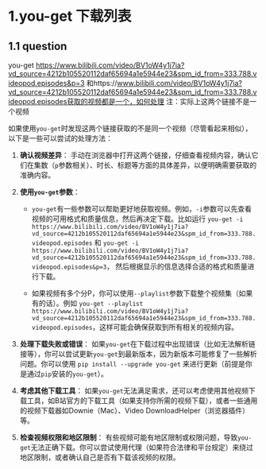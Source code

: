 # 1.you-get 下载列表

## 1.1 question
you-get https://www.bilibili.com/video/BV1oW4y1j7ia?vd_source=4212b105520112daf65694a1e5944e23&spm_id_from=333.788.videopod.episodes&p=3
和https://www.bilibili.com/video/BV1oW4y1j7ia?vd_source=4212b105520112daf65694a1e5944e23&spm_id_from=333.788.videopod.episodes获取的视频都是一个，如何处理
注：实际上这两个链接不是一个视频

如果使用`you-get`时发现这两个链接获取的不是同一个视频（尽管看起来相似），以下是一些可以尝试的处理方法：

1. **确认视频差异**：
   手动在浏览器中打开这两个链接，仔细查看视频内容，确认它们在集数（`p`参数相关）、时长、标题等方面的具体差异，以便明确需要获取的准确内容。

2. **使用`you-get`参数**：
   - `you-get`有一些参数可以帮助更好地获取视频。例如，`-i`参数可以先查看视频的可用格式和质量信息，然后再决定下载。比如运行 
   `you-get -i https://www.bilibili.com/video/BV1oW4y1j7ia?vd_source=4212b105520112daf65694a1e5944e23&spm_id_from=333.788.videopod.episodes`  和 
   `you-get -i https://www.bilibili.com/video/BV1oW4y1j7ia?vd_source=4212b105520112daf65694a1e5944e23&spm_id_from=333.788.videopod.episodes&p=3`，
   然后根据显示的信息选择合适的格式和质量进行下载。
   
   - 如果视频有多个分P，你可以使用`--playlist`参数下载整个视频集（如果有的话）。例如 `you-get --playlist https://www.bilibili.com/video/BV1oW4y1j7ia?vd_source=4212b105520112daf65694a1e5944e23&spm_id_from=333.788.videopod.episodes`，这样可能会确保获取到所有相关的视频内容。

3. **处理下载失败或错误**：
   如果`you-get`在下载过程中出现错误（比如无法解析链接等），你可以尝试更新`you-get`到最新版本，因为新版本可能修复了一些解析问题。你可以使用 `pip install --upgrade you-get` 来进行更新（前提是你是通过`pip`安装的`you-get`）。

4. **考虑其他下载工具**：
   如果`you-get`无法满足需求，还可以考虑使用其他视频下载工具，如B站官方的下载工具（如果支持你所需的视频下载），或者一些通用的视频下载器如Downie（Mac）、Video DownloadHelper（浏览器插件）等。

5. **检查视频权限和地区限制**：
   有些视频可能有地区限制或权限问题，导致`you-get`无法正确下载。你可以尝试使用代理（如果符合法律和平台规定）来绕过地区限制，或者确认自己是否有下载该视频的权限。 



